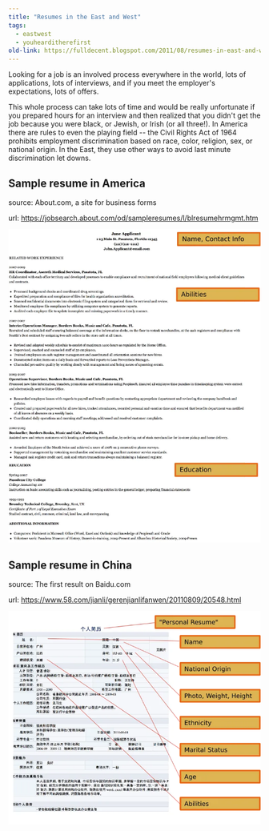 ```yaml
---
title: "Resumes in the East and West"
tags:
  - eastwest
  - youhearditherefirst
old-link: https://fulldecent.blogspot.com/2011/08/resumes-in-east-and-west.html
---
```


Looking for a job is an involved process everywhere in the world, lots of applications, lots of interviews, and if you meet the employer's expectations, lots of offers.

This whole process can take lots of time and would be really unfortunate if you prepared hours for an interview and then realized that you didn't get the job because you were black, or Jewish, or Irish (or all three!).&nbsp;In America there are rules to even the playing field -- the Civil Rights Act of 1964 prohibits employment discrimination based on race, color, religion, sex, or national origin. In the East, they use other ways to avoid last minute discrimination let downs.<br>

## Sample resume in America

source: About.com, a site for business forms

url: <https://jobsearch.about.com/od/sampleresumes/l/blresumehrmgmt.htm>

![Resume USA](/assets/images/2011-08-27-resumes-in-east-and-west.webp)

## Sample resume in China

source: The first result on Baidu.com

url: <https://www.58.com/jianli/gerenjianlifanwen/20110809/20548.html>

![Resume CN](/assets/images/2011-08-27-resumes-in-east-and-west-2.webp)
